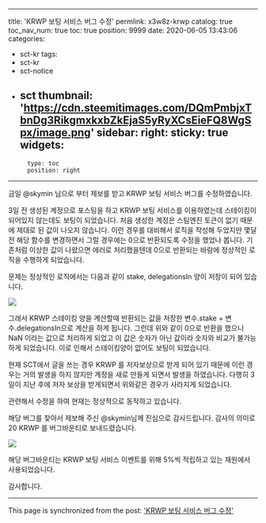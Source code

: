 
---
title: 'KRWP 보팅 서비스 버그 수정'
permlink: x3w8z-krwp
catalog: true
toc_nav_num: true
toc: true
position: 9999
date: 2020-06-05 13:43:06
categories:
- sct-kr
tags:
- sct-kr
- sct-notice
- sct
thumbnail: 'https://cdn.steemitimages.com/DQmPmbjxTbnDg3RikgmxkxbZkEjaS5yRyXCsEieFQ8WgSpx/image.png'
sidebar:
    right:
        sticky: true
widgets:
    -
        type: toc
        position: right
---


금일 @skymin 님으로 부터 제보를 받고 KRWP 보팅 서비스 버그를 수정하였습니다.

3일 전 생성된 계정으로 포스팅을 하고 KRWP 보팅 서비스를 이용하였는데 스테이킹이 되어있지 않는데도 보팅이 되었습니다.
처음 생성한 계정은 스팀엔진 토큰이 없기 때문에 제대로 된 값이 나오지 않습니다.
이런 경우를 대비해서 로직을 작성해 두었지만 몇달 전 해당 함수를 변경하면서 그럴 경우에는 0으로 반환되도록 수정을 했었나 봅니다.
기존처럼 이상한 값이 나왔으면 에러로 처리했을텐데 0으로 반환되는 바람에 정상적인 로직을 수행하게 되었습니다.

문제는 정상적인 로직에서는 다음과 같이 stake, delegationsIn 양이 저장이 되어 있습니다.

![](https://cdn.steemitimages.com/DQmPmbjxTbnDg3RikgmxkxbZkEjaS5yRyXCsEieFQ8WgSpx/image.png)

그래서 KRWP 스테이킹 양을 계산할때 반환되는 값을 저장한 변수.stake + 변수.delegationsIn으로 계산을 하게 됩니다.
그런데 위와 같이 0으로 반환을 했으니 NaN 이라는 값으로 처리하게 되었고 이 값은 숫자가 아닌 값이라 숫자와 비교가 불가능하게 되었습니다.
이로 인해서 스테이킹양이 없어도 보팅이 되었습니다.

현재 SCT에서 글을 쓰는 경우 KRWP 를 저자보상으로 받게 되어 있기 때문에 이런 경우는 거의 발생을 하지 않지만 계정을 새로 만들게 되면서 발생을 하였습니다.
다행히 3일이 지난 후에 저자 보상을 받게되면서 위와같은 경우가 사라지게 되었습니다.

관련해서 수정을 하여 현재는 정상적으로 동작하고 있습니다.

해당 버그를 찾아서 제보해 주신 @skymin님께 진심으로 감사드립니다.
감사의 의미로 20 KRWP 를 버그바운티로 보내드렸습니다.

![](https://cdn.steemitimages.com/DQmXgE6dEQTZMGHUtFMV1o8sSv2EgjYt8tZ5L3UuWDfA3sS/image.png)

해당 버그바운티는 KRWP 보팅 서비스 이벤트를 위해 5%씩 적립하고 있는 재원에서 사용되었습니다.

감사합니다.

- - -

This page is synchronized from the post: ['KRWP 보팅 서비스 버그 수정'](https://steemit.com/@sct/x3w8z-krwp)
